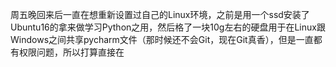 周五晚回来后一直在想重新设置过自己的Linux环境，之前是用一个ssd安装了Ubuntu16的拿来做学习Python之用，然后格了一块10g左右的硬盘用于在Linux跟Windows之间共享pycharm文件（那时候还不会Git，现在Git真香），但是一直都有权限问题，所以打算直接在